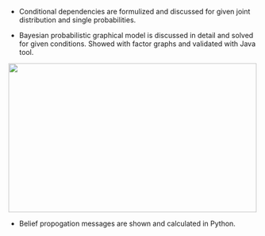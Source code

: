 * Conditional dependencies are formulized and discussed for given joint distribution and single probabilities.

* Bayesian probabilistic graphical model is discussed in detail and solved for given conditions. Showed with factor graphs and validated with Java tool.

<p align="center">
  <img src="https://user-images.githubusercontent.com/56079783/87232016-09913280-c3bc-11ea-93d7-36add422db30.png" width="500" height="300"></img>
</p>

* Belief propogation messages are shown and calculated in Python.



